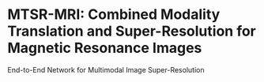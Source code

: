 # MTSR-MRI: Combined Modality Translation and Super-Resolution for Magnetic Resonance Images
End-to-End Network for Multimodal Image Super-Resolution
